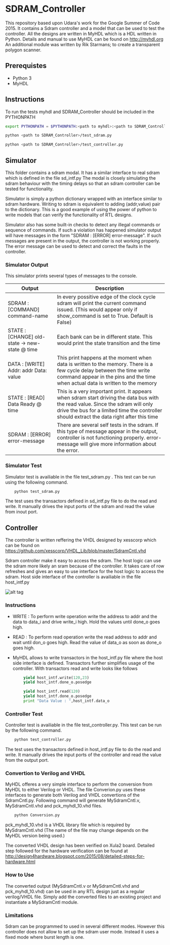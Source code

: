 # SDRAM_Controller

This repository based upon Udara's work for the Google Summer of Code 2015. It contains a Sdram controller and a model that can be used to test the controller.
All the designs are written in MyHDL which is a HDL written in Python. Details and manual to use MyHDL can be found on http://myhdl.org
An additional module was written by Rik Starmans; to create a transparent polygon scanner.

## Prerequistes ##

* Python 3
* MyHDL

## Instructions ##

To run the tests myhdl and SDRAM_Controller should be included in the PYTHONPATH
```bash
export PYTHONPATH = $PYTHONPATH:<path to myhdl>:<path to SDRAM_Controller>

python <path to SDRAM_Controller>/test_sdram.py

python <path to SDRAM_Controller>/test_controller.py
```
## Simulator ##

This folder contains a sdram modal. It has a similar interface to real sdram which is defined in the file sd_intf.py
The modal is closely simulating the sdram behaviour with the timing delays so that an sdram controller can be tested for functionality.

Simulator is simply a python dictionary wrapped with an interface similar to sdram hardware. Writing to sdram is equivalent to adding (addr,value) pair to the dictionary. This is a good example of using the power of python to write models that can verify the functionality of RTL designs. 

Simulator also has some built-in checks to detect any illegal commands or sequence of commands. If such a violation has happened simulator output will have messages in the form "SDRAM : [ERROR] error-message". If such messages are present in the output, the controller is not working properly. The error message can be used to detect and correct the faults in the controller.

### Simulator Output ###

This simulator prints several types of messages to the console.

| Output                                         | Description                                                                             |
|------------------------------------------------|-----------------------------------------------------------------------------------------|
|SDRAM : [COMMAND]  command-name                 | In every possitive edge of the clock cycle sdram will print the current command issued. (This would appear only if show_command is set to True. Default is False) |
|STATE : [CHANGE] old-state -> new-state @  time | Each bank can be in different state. This would print the state transition and the time |
|DATA : [WRITE] Addr: addr  Data: value          | This print happens at the moment when data is written to the memory. There is a few cycle delay between the time write command appear in the pins and the time when actual data is written to the memory |
|STATE : [READ] Data Ready @  time               | This is a very important print. It appears when sdram start driving the data bus with the read value. Since the sdram will only drive the bus for a limited time the controller should extract the data right after this time |
|SDRAM : [ERROR] error-message                   | There are several self tests in the sdram. If this type of message appear in the output, controller is not functioning properly. error-message will give more information about the error. |

### Simulator Test ###

Simulator test is availiable in the file test_sdram.py . This test can be run using the following command.
```bash
	python test_sdram.py
```
The test uses the transactors defined in sd_intf.py file to do the read and write. It manually drives the input ports of the sdram and read the value from inout port.  

## Controller ##

The controller is written reffering the VHDL designed by xesscorp which can be found on https://github.com/xesscorp/VHDL_Lib/blob/master/SdramCntl.vhd

Sdram controller make it easy to access the sdram. The host logic can use the sdram more likely an sram because of the controller. It takes care of row refreshes and gives an easy to use interface for the host logic to access the sdram. Host side interface of the controller is availiable in the file host_intf.py

![alt tag](http://1.bp.blogspot.com/-7NdtaBXzLTk/VcwHf4cldVI/AAAAAAAAAbg/9GWwOfUk1lc/s1600/controller.png)

### Instructions ###

* WRITE : To perform write operation write the address to addr and the data to data_i and drive write_i high. Hold the values until done_o goes high.
* READ  : To perform read operation write the read address to addr and wait until don_o goes high. Read the value of data_o as soon as done_o goes high. 

* MyHDL allows to write transactors in the host_intf.py file where the host side interface is defined. Transactors further simplifies usage of the controller. With transactors read and write looks like follows

```python
        yield host_intf.write(120,23)
        yield host_intf.done_o.posedge

        yield host_intf.read(120)
        yield host_intf.done_o.posedge
        print "Data Value : ",host_intf.data_o
```

### Controller Test ###

Controller test is availiable in the file test_controller.py. This test can be run by the following command.
```bash
	python test_controller.py
```
The test uses the transactors defined in host_intf.py file to do the read and write. It manually drives the input ports of the controller and read the value from the output port.

### Convertion to Verilog and VHDL ###

MyHDL offeres a very simple interface to perform the conversion from MyHDL to either Verilog or VHDL. The file Converion.py uses these interfaces to generate both Verilog and VHDL convertions of the SdramCntl.py. Following command will generate MySdramCntl.v, MySdramCntl.vhd and pck_myhdl_10.vhd files.
```bash
	python Conversion.py
```
pck_myhdl_10.vhd is a VHDL library file which is required by MySdramCntl.vhd (The name of the file may change depends on the MyHDL version being used.)

The converted VHDL design has been verified on Xula2 board. Detailed step followed for the hardware verification can be found at http://design4hardware.blogspot.com/2015/08/detailed-steps-for-hardware.html

### How to Use ###

The converted output (MySdramCntl.v or MySdramCntl.vhd and pck_myhdl_10.vhd) can be used in any RTL design just as a regular verilog/VHDL file. Simply add the converted files to an existing project and instantiate a MySdramCntl module.

### Limitations ###

Sdram can be programmed to used in several different modes. However this controller does not allow to set up the sdram user mode. Instead it uses a fixed mode where burst length is one.
